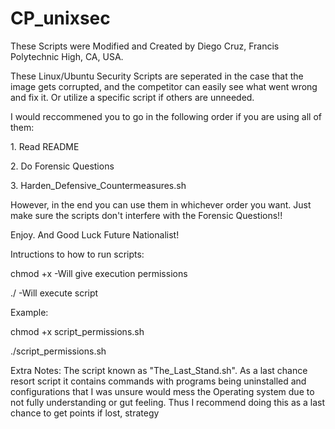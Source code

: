 # CP_unixsec
These Scripts were Modified and Created by Diego Cruz, Francis Polytechnic High, CA, USA.

These Linux/Ubuntu Security Scripts are seperated in the case that the image gets corrupted, and the 
competitor can easily see what went wrong and fix it. Or utilize a specific script if others are unneeded.

I would reccommened you to go in the following order if you are using all of them:
<p>1. Read README</p>  
<p>2. Do Forensic Questions</p>
<p>3. Harden_Defensive_Countermeasures.sh</p>

<p>However, in the end you can use them in whichever order you want. Just make sure the scripts don't interfere with the Forensic Questions!!</p>

Enjoy. And Good Luck Future Nationalist!

Intructions to how to run scripts:
<p>chmod +x <script_name>    -Will give execution permissions</p>
<p>./<script_name>		  -Will execute script</p>

Example:
<p>chmod +x script_permissions.sh</p>
<p>./script_permissions.sh</p>


Extra Notes:
The script known as "The_Last_Stand.sh". As a last chance resort script it contains commands with programs being uninstalled and
configurations that I was unsure would mess the Operating system due to not fully understanding or gut feeling.
Thus I recommend doing this as a last chance to get points if lost, strategy
